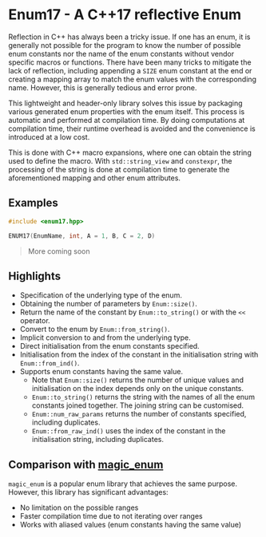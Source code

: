 # Enum17 - A C++17 reflective Enum

Reflection in C++ has always been a tricky issue. If one has an enum, it is generally not possible for the program to know the number of possible enum constants nor the name of the enum constants without vendor specific macros or functions. There have been many tricks to mitigate the lack of reflection, including appending a `SIZE` enum constant at the end or creating a mapping array to match the enum values with the corresponding name. However, this is generally tedious and error prone.

This lightweight and header-only library solves this issue by packaging various generated enum properties with the enum itself. This process is automatic and performed at compilation time. By doing computations at compilation time, their runtime overhead is avoided and the convenience is introduced at a low cost.

This is done with C++ macro expansions, where one can obtain the string used to define the macro. With `std::string_view` and `constexpr`, the processing of the string is done at compilation time to generate the aforementioned mapping and other enum attributes.

## Examples

```cpp
#include <enum17.hpp>

ENUM17(EnumName, int, A = 1, B, C = 2, D)
```

> More coming soon

## Highlights

- Specification of the underlying type of the enum.
- Obtaining the number of parameters by `Enum::size()`.
- Return the name of the constant by `Enum::to_string()` or with the `<<` operator.
- Convert to the enum by `Enum::from_string()`.
- Implicit conversion to and from the underlying type.
- Direct initialisation from the enum constants specified.
- Initialisation from the index of the constant in the initialisation string with `Enum::from_ind()`.
- Supports enum constants having the same value.
  - Note that `Enum::size()` returns the number of unique values and initialisation on the index depends only on the unique constants.
  - `Enum::to_string()` returns the string with the names of all the enum constants joined together. The joining string can be customised.
  - `Enum::num_raw_params` returns the number of constants specified, including duplicates.
  - `Enum::from_raw_ind()` uses the index of the constant in the initialisation string, including duplicates.

## Comparison with [magic_enum](https://github.com/Neargye/magic_enum)

`magic_enum` is a popular enum library that achieves the same purpose. However, this library has significant advantages:

- No limitation on the possible ranges
- Faster compilation time due to not iterating over ranges
- Works with aliased values (enum constants having the same value)